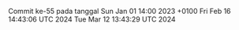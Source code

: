 Commit ke-55 pada tanggal Sun Jan 01 14:00 2023 +0100
Fri Feb 16 14:43:06 UTC 2024
Tue Mar 12 13:43:29 UTC 2024
